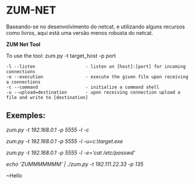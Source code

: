 # ZUM-NET
Baseando-se no desenvolvimento do netcat, e utilizando alguns recursos como livros, aqui está uma versão menos robusta do netcat.

**ZUM Net Tool**

To use the tool: zum.py -t target_host -p port

```
-l --listen                   - listen on [host]:[port] for incoming connections
-e --execution                - execute the given file upon receiving a connections
-c --command                  - initialize a command shell
-u --upload=destination       - upon receiving connection upload a file and write to [destination]
```

## Exemples: 
<p><em>zum.py -t 192.168.0.1 -p 5555 -l -c </p></em>
<p><em>zum.py -t 192.168.0.1 -p 5555 -l -u=c:\target.exe</p></em>
<p><em>zum.py -t 192.168.0.1 -p 5555 -l -e='cat /etc/passwd'</p></em>
<p><em>echo 'ZUMMMMMMM' | ./zum.py -t 192.111.22.33 -p 135</p></em>

~Hello
